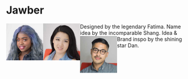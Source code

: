 # Jawber 

<img style="width:100px;float:left;" src="./images/fatima.jpg" alt="Picture of Fatima.">
Designed by the legendary Fatima.

<img style="width:100px;float:left;" src="./images/shang.jpg" alt="Picture of Shang.">
Name idea by the incomparable Shang.


<img style="width:100px;float:left;" src="./images/dan.jpg" alt="Picture of Dan.">
Idea & Brand inspo by the shining star Dan.